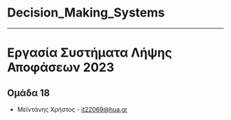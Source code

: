 # Decision_Making_Systems
------------------------------------------
# Εργασία Συστήματα Λήψης Αποφάσεων 2023
## Ομάδα 18
- Μεϊντάνης Χρήστος - it22069@hua.gr

